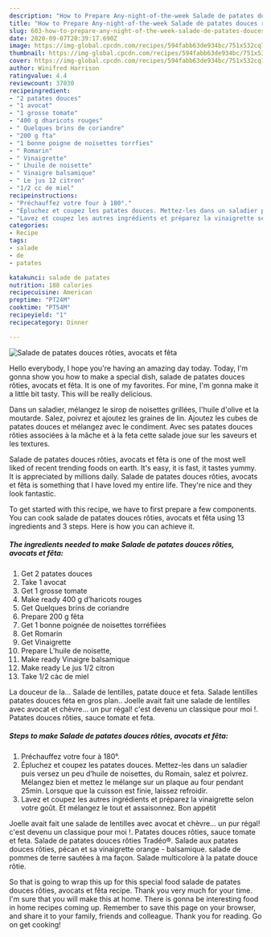```yaml
---
description: "How to Prepare Any-night-of-the-week Salade de patates douces rôties, avocats et fêta"
title: "How to Prepare Any-night-of-the-week Salade de patates douces rôties, avocats et fêta"
slug: 603-how-to-prepare-any-night-of-the-week-salade-de-patates-douces-roties-avocats-et-feta
date: 2020-09-07T20:39:17.690Z
image: https://img-global.cpcdn.com/recipes/594fabb63de934bc/751x532cq70/salade-de-patates-douces-roties-avocats-et-feta-photo-principale-de-la-recette.jpg
thumbnail: https://img-global.cpcdn.com/recipes/594fabb63de934bc/751x532cq70/salade-de-patates-douces-roties-avocats-et-feta-photo-principale-de-la-recette.jpg
cover: https://img-global.cpcdn.com/recipes/594fabb63de934bc/751x532cq70/salade-de-patates-douces-roties-avocats-et-feta-photo-principale-de-la-recette.jpg
author: Winifred Harrison
ratingvalue: 4.4
reviewcount: 37030
recipeingredient:
- "2 patates douces"
- "1 avocat"
- "1 grosse tomate"
- "400 g dharicots rouges"
- " Quelques brins de coriandre"
- "200 g fta"
- "1 bonne poigne de noisettes torrfies"
- " Romarin"
- " Vinaigrette"
- " Lhuile de noisette"
- " Vinaigre balsamique"
- " Le jus 12 citron"
- "1/2 cc de miel"
recipeinstructions:
- "Préchauffez votre four à 180°."
- "Épluchez et coupez les patates douces. Mettez-les dans un saladier puis versez un peu d’huile de noisettes, du Romain, salez et poivrez. Mélangez bien et mettez le mélange sur un plaque au four pendant 25min. Lorsque que la cuisson est finie, laissez refroidir."
- "Lavez et coupez les autres ingrédients et préparez la vinaigrette selon votre goût. Et mélangez le tout et assaisonnez. Bon appétit"
categories:
- Recipe
tags:
- salade
- de
- patates

katakunci: salade de patates 
nutrition: 188 calories
recipecuisine: American
preptime: "PT24M"
cooktime: "PT54M"
recipeyield: "1"
recipecategory: Dinner

---
```



![Salade de patates douces rôties, avocats et fêta](https://img-global.cpcdn.com/recipes/594fabb63de934bc/751x532cq70/salade-de-patates-douces-roties-avocats-et-feta-photo-principale-de-la-recette.jpg)

Hello everybody, I hope you're having an amazing day today. Today, I'm gonna show you how to make a special dish, salade de patates douces rôties, avocats et fêta. It is one of my favorites. For mine, I'm gonna make it a little bit tasty. This will be really delicious.

Dans un saladier, mélangez le sirop de noisettes grillées, l&#39;huile d&#39;olive et la moutarde. Salez, poivrez et ajoutez les graines de lin. Ajoutez les cubes de patates douces et mélangez avec le condiment. Avec ses patates douces rôties associées à la mâche et à la feta cette salade joue sur les saveurs et les textures.

Salade de patates douces rôties, avocats et fêta is one of the most well liked of recent trending foods on earth. It's easy, it is fast, it tastes yummy. It is appreciated by millions daily. Salade de patates douces rôties, avocats et fêta is something that I have loved my entire life. They're nice and they look fantastic.


To get started with this recipe, we have to first prepare a few components. You can cook salade de patates douces rôties, avocats et fêta using 13 ingredients and 3 steps. Here is how you can achieve it.

<!--inarticleads1-->

##### The ingredients needed to make Salade de patates douces rôties, avocats et fêta:

1. Get 2 patates douces
1. Take 1 avocat
1. Get 1 grosse tomate
1. Make ready 400 g d’haricots rouges
1. Get  Quelques brins de coriandre
1. Prepare 200 g fêta
1. Get 1 bonne poignée de noisettes torréfiées
1. Get  Romarin
1. Get  Vinaigrette
1. Prepare  L’huile de noisette,
1. Make ready  Vinaigre balsamique
1. Make ready  Le jus 1/2 citron
1. Take 1/2 càc de miel


La douceur de la… Salade de lentilles, patate douce et feta. Salade lentilles patates douces féta en gros plan.. Joelle avait fait une salade de lentilles avec avocat et chèvre… un pur régal! c&#39;est devenu un classique pour moi !. Patates douces rôties, sauce tomate et feta. 

<!--inarticleads2-->

##### Steps to make Salade de patates douces rôties, avocats et fêta:

1. Préchauffez votre four à 180°.
1. Épluchez et coupez les patates douces. Mettez-les dans un saladier puis versez un peu d’huile de noisettes, du Romain, salez et poivrez. Mélangez bien et mettez le mélange sur un plaque au four pendant 25min. Lorsque que la cuisson est finie, laissez refroidir.
1. Lavez et coupez les autres ingrédients et préparez la vinaigrette selon votre goût. Et mélangez le tout et assaisonnez. Bon appétit


Joelle avait fait une salade de lentilles avec avocat et chèvre… un pur régal! c&#39;est devenu un classique pour moi !. Patates douces rôties, sauce tomate et feta. Salade de patates douces rôties Tradéo®. Salade aux patates douces rôties, pécan et sa vinaigrette orange - balsamique. salade de pommes de terre sautées à ma façon. Salade multicolore à la patate douce rôtie. 

So that is going to wrap this up for this special food salade de patates douces rôties, avocats et fêta recipe. Thank you very much for your time. I'm sure that you will make this at home. There is gonna be interesting food in home recipes coming up. Remember to save this page on your browser, and share it to your family, friends and colleague. Thank you for reading. Go on get cooking!
